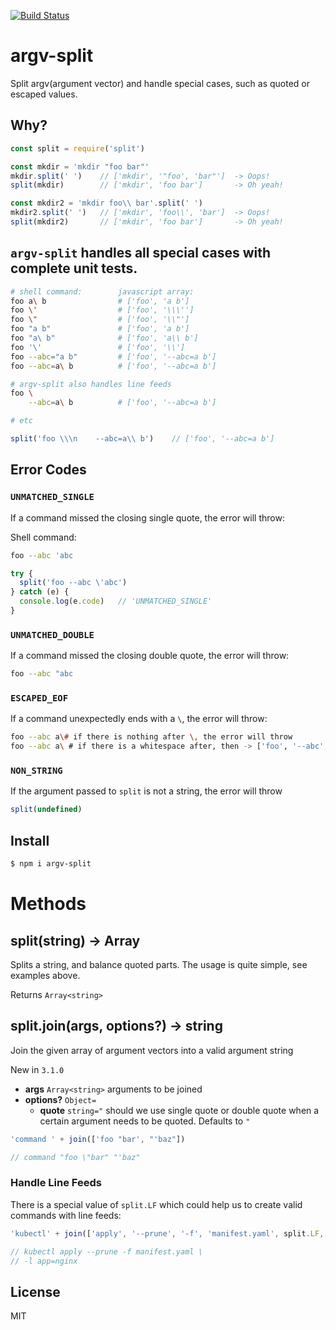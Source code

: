 [![Build Status](https://github.com/kaelzhang/node-argv-split/actions/workflows/nodejs.yml/badge.svg)](https://github.com/kaelzhang/node-argv-split/actions/workflows/nodejs.yml)

# argv-split

Split argv(argument vector) and handle special cases, such as quoted or escaped values.

## Why?

```js
const split = require('split')

const mkdir = 'mkdir "foo bar"'
mkdir.split(' ')    // ['mkdir', '"foo', 'bar"']  -> Oops!
split(mkdir)        // ['mkdir', 'foo bar']       -> Oh yeah!

const mkdir2 = 'mkdir foo\\ bar'.split(' ')
mkdir2.split(' ')   // ['mkdir', 'foo\\', 'bar']  -> Oops!
split(mkdir2)       // ['mkdir', 'foo bar']       -> Oh yeah!
```

## `argv-split` handles all special cases with complete unit tests.

```sh
# shell command:        javascript array:
foo a\ b                # ['foo', 'a b']
foo \'                  # ['foo', '\\\'']
foo \"                  # ['foo', '\\"']
foo "a b"               # ['foo', 'a b']
foo "a\ b"              # ['foo', 'a\\ b']
foo '\'                 # ['foo', '\\']
foo --abc="a b"         # ['foo', '--abc=a b']
foo --abc=a\ b          # ['foo', '--abc=a b']

# argv-split also handles line feeds
foo \
    --abc=a\ b          # ['foo', '--abc=a b']

# etc
```

```js
split('foo \\\n    --abc=a\\ b')    // ['foo', '--abc=a b']
```

## Error Codes

### `UNMATCHED_SINGLE`

If a command missed the closing single quote, the error will throw:

Shell command:

```sh
foo --abc 'abc
```

```js
try {
  split('foo --abc \'abc')
} catch (e) {
  console.log(e.code)   // 'UNMATCHED_SINGLE'
}
```

### `UNMATCHED_DOUBLE`

If a command missed the closing double quote, the error will throw:

```sh
foo --abc "abc
```

### `ESCAPED_EOF`

If a command unexpectedly ends with a `\`, the error will throw:

```sh
foo --abc a\# if there is nothing after \, the error will throw
foo --abc a\ # if there is a whitespace after, then -> ['foo', '--abc', 'a ']
```

### `NON_STRING`

If the argument passed to `split` is not a string, the error will throw

```js
split(undefined)
```

## Install

```sh
$ npm i argv-split
```

# Methods

## split(string) -> Array<string>

Splits a string, and balance quoted parts. The usage is quite simple, see examples above.

Returns `Array<string>`


## split.join(args, options?) -> string

Join the given array of argument vectors into a valid argument string

New in `3.1.0`

- **args** `Array<string>` arguments to be joined
- **options?** `Object=`
  - **quote** `string="` should we use single quote or double quote when a certain argument needs to be quoted. Defaults to `"`

```js
'command ' + join(['foo "bar', "'baz"])

// command "foo \"bar" "'baz"
```

### Handle Line Feeds

There is a special value of `split.LF` which could help us to create valid commands with line feeds:

```js
'kubectl' + join(['apply', '--prune', '-f', 'manifest.yaml', split.LF, '-l', 'app=nginx'])

// kubectl apply --prune -f manifest.yaml \
// -l app=nginx
```

## License

MIT
